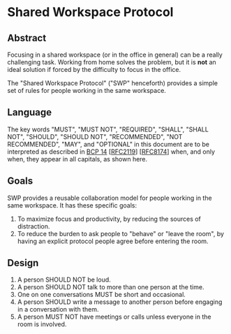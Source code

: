 # Shared Workspace Protocol

## Abstract
Focusing in a shared workspace (or in the office in general) can be a really challenging task. Working from home solves the problem, but it is **not** an ideal solution if forced by the difficulty to focus in the office.

The "Shared Workspace Protocol" ("SWP" henceforth) provides a simple set of rules for people working in the same workspace.

## Language
The key words "MUST", "MUST NOT", "REQUIRED", "SHALL", "SHALL NOT", "SHOULD", "SHOULD NOT", "RECOMMENDED", "NOT RECOMMENDED", "MAY", and "OPTIONAL" in this document are to be interpreted as described in [BCP 14](https://tools.ietf.org/html/bcp14) \[[RFC2119](https://tools.ietf.org/html/rfc2119)\] \[[RFC8174](https://tools.ietf.org/html/rfc8174)\] when, and only when, they appear in all capitals, as shown here.

## Goals
SWP provides a reusable collaboration model for people working in the same workspace. It has these specific goals:

1. To maximize focus and productivity, by reducing the sources of distraction.
1. To reduce the burden to ask people to "behave" or "leave the room", by having an explicit protocol people agree before entering the room.

## Design
1. A person SHOULD NOT be loud.
1. A person SHOULD NOT talk to more than one person at the time.
1. One on one conversations MUST be short and occasional.
1. A person SHOULD write a message to another person before engaging in a conversation with them.
1. A person MUST NOT have meetings or calls unless everyone in the room is involved.
